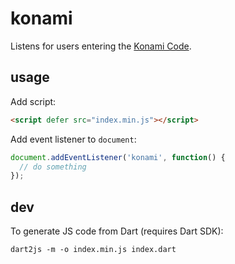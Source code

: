 # konami

Listens for users entering the [Konami Code](https://en.wikipedia.org/wiki/Konami_Code).

## usage

Add script:

```html
<script defer src="index.min.js"></script>
```

Add event listener to `document`:

```js
document.addEventListener('konami', function() {
  // do something
});
```

## dev

To generate JS code from Dart (requires Dart SDK):
```
dart2js -m -o index.min.js index.dart
```
